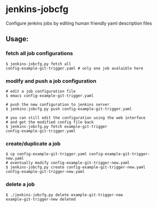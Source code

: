 # jenkins-jobcfg

Configure jenkins jobs by editing human friendly yaml description files

## Usage:

### fetch all job configurations

    $ jenkins-jobcfg.py fetch all
    config-example-git-trigger.yaml # only one job avalaible here

### modify and push a job configuration

    # edit a job configuration file
    $ emacs config-example-git-trigger.yaml

    # push the new configuration to jenkins server
    $ jenkins-jobcfg.py push config-example-git-trigger.yaml

    # you can still edit the configuration using the web interface
    # and get the modified config file back
    $ jenkins-jobcfg.py fetch example-git-trigger
    config-example-git-trigger.yaml

### create/duplicate a job

    $ cp config-example-git-trigger.yaml config-example-git-trigger-new.yaml
    # eventually modify config-example-git-trigger-new.yaml
    $ jenkins-jobcfg.py create config-example-git-trigger-new.yaml
    config-example-git-trigger-new.yaml

### delete a job

    $ ./jenkins-jobcfg.py delete example-git-trigger-new
    example-git-trigger-new deleted
